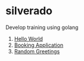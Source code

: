# silverado

Develop training using golang

1. [Hello World](hello-world)
2. [Booking Application](booking-app)
3. [Random Greetings](greetings)
